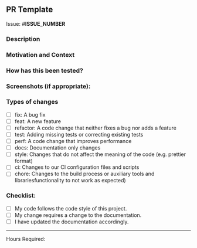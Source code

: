 ## PR Template

<!--- Provide a general summary of your changes in the Title above. -->

<!-- Autolinked issue URL -->

Issue: #**ISSUE_NUMBER**

### Description

<!--- Describe your changes in detail -->

### Motivation and Context

<!--- Why is this change required? What problem does it solve? -->
<!--- If it fixes an open issue, please link to the issue here. -->

### How has this been tested?

<!--- Please describe in detail how you tested your changes. -->
<!--- Include details of your testing environment, tests ran to see how -->
<!--- your change affects other areas of the code, etc. -->

### Screenshots (if appropriate):

### Types of changes

<!--- What types of changes does your code introduce? Put an `x` in all the boxes that apply: -->

-   [ ] fix: A bug fix
-   [ ] feat: A new feature
-   [ ] refactor: A code change that neither fixes a bug nor adds a feature
-   [ ] test: Adding missing tests or correcting existing tests
-   [ ] perf: A code change that improves performance
-   [ ] docs: Documentation only changes
-   [ ] style: Changes that do not affect the meaning of the code (e.g. prettier format)
-   [ ] ci: Changes to our CI configuration files and scripts
-   [ ] chore: Changes to the build process or auxiliary tools and librariesfunctionality to not work as expected)

### Checklist:

<!--- Go over all the following points, and put an `x` in all the boxes that apply. -->
<!--- If you're unsure about any of these, don't hesitate to ask. We're here to help! -->

-   [ ] My code follows the code style of this project.
-   [ ] My change requires a change to the documentation.
-   [ ] I have updated the documentation accordingly.

---

Hours Required:
